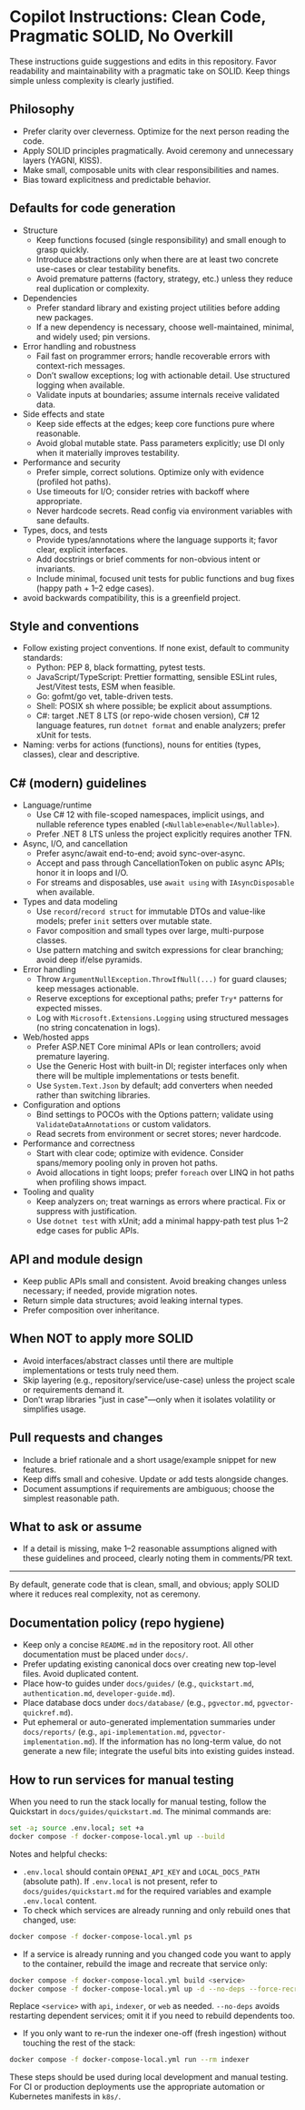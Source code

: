 # Copilot Instructions: Clean Code, Pragmatic SOLID, No Overkill

These instructions guide suggestions and edits in this repository. Favor readability and maintainability with a pragmatic take on SOLID. Keep things simple unless complexity is clearly justified.

## Philosophy
- Prefer clarity over cleverness. Optimize for the next person reading the code.
- Apply SOLID principles pragmatically. Avoid ceremony and unnecessary layers (YAGNI, KISS).
- Make small, composable units with clear responsibilities and names.
- Bias toward explicitness and predictable behavior.

## Defaults for code generation
- Structure
  - Keep functions focused (single responsibility) and small enough to grasp quickly.
  - Introduce abstractions only when there are at least two concrete use-cases or clear testability benefits.
  - Avoid premature patterns (factory, strategy, etc.) unless they reduce real duplication or complexity.
- Dependencies
  - Prefer standard library and existing project utilities before adding new packages.
  - If a new dependency is necessary, choose well-maintained, minimal, and widely used; pin versions.
- Error handling and robustness
  - Fail fast on programmer errors; handle recoverable errors with context-rich messages.
  - Don’t swallow exceptions; log with actionable detail. Use structured logging when available.
  - Validate inputs at boundaries; assume internals receive validated data.
- Side effects and state
  - Keep side effects at the edges; keep core functions pure where reasonable.
  - Avoid global mutable state. Pass parameters explicitly; use DI only when it materially improves testability.
- Performance and security
  - Prefer simple, correct solutions. Optimize only with evidence (profiled hot paths).
  - Use timeouts for I/O; consider retries with backoff where appropriate.
  - Never hardcode secrets. Read config via environment variables with sane defaults.
- Types, docs, and tests
  - Provide types/annotations where the language supports it; favor clear, explicit interfaces.
  - Add docstrings or brief comments for non-obvious intent or invariants.
  - Include minimal, focused unit tests for public functions and bug fixes (happy path + 1–2 edge cases).
- avoid backwards compatibility, this is a greenfield project.
## Style and conventions
- Follow existing project conventions. If none exist, default to community standards:
  - Python: PEP 8, black formatting, pytest tests.
  - JavaScript/TypeScript: Prettier formatting, sensible ESLint rules, Jest/Vitest tests, ESM when feasible.
  - Go: gofmt/go vet, table-driven tests.
  - Shell: POSIX sh where possible; be explicit about assumptions.
  - C#: target .NET 8 LTS (or repo-wide chosen version), C# 12 language features, run `dotnet format` and enable analyzers; prefer xUnit for tests.
- Naming: verbs for actions (functions), nouns for entities (types, classes), clear and descriptive.

## C# (modern) guidelines
- Language/runtime
  - Use C# 12 with file-scoped namespaces, implicit usings, and nullable reference types enabled (`<Nullable>enable</Nullable>`).
  - Prefer .NET 8 LTS unless the project explicitly requires another TFN.
- Async, I/O, and cancellation
  - Prefer async/await end-to-end; avoid sync-over-async.
  - Accept and pass through CancellationToken on public async APIs; honor it in loops and I/O.
  - For streams and disposables, use `await using` with `IAsyncDisposable` when available.
- Types and data modeling
  - Use `record`/`record struct` for immutable DTOs and value-like models; prefer `init` setters over mutable state.
  - Favor composition and small types over large, multi-purpose classes.
  - Use pattern matching and switch expressions for clear branching; avoid deep if/else pyramids.
- Error handling
  - Throw `ArgumentNullException.ThrowIfNull(...)` for guard clauses; keep messages actionable.
  - Reserve exceptions for exceptional paths; prefer `Try*` patterns for expected misses.
  - Log with `Microsoft.Extensions.Logging` using structured messages (no string concatenation in logs).
- Web/hosted apps
  - Prefer ASP.NET Core minimal APIs or lean controllers; avoid premature layering.
  - Use the Generic Host with built-in DI; register interfaces only when there will be multiple implementations or tests benefit.
  - Use `System.Text.Json` by default; add converters when needed rather than switching libraries.
- Configuration and options
  - Bind settings to POCOs with the Options pattern; validate using `ValidateDataAnnotations` or custom validators.
  - Read secrets from environment or secret stores; never hardcode.
- Performance and correctness
  - Start with clear code; optimize with evidence. Consider spans/memory pooling only in proven hot paths.
  - Avoid allocations in tight loops; prefer `foreach` over LINQ in hot paths when profiling shows impact.
- Tooling and quality
  - Keep analyzers on; treat warnings as errors where practical. Fix or suppress with justification.
  - Use `dotnet test` with xUnit; add a minimal happy-path test plus 1–2 edge cases for public APIs.

## API and module design
- Keep public APIs small and consistent. Avoid breaking changes unless necessary; if needed, provide migration notes.
- Return simple data structures; avoid leaking internal types.
- Prefer composition over inheritance.

## When NOT to apply more SOLID
- Avoid interfaces/abstract classes until there are multiple implementations or tests truly need them.
- Skip layering (e.g., repository/service/use-case) unless the project scale or requirements demand it.
- Don’t wrap libraries "just in case"—only when it isolates volatility or simplifies usage.

## Pull requests and changes
- Include a brief rationale and a short usage/example snippet for new features.
- Keep diffs small and cohesive. Update or add tests alongside changes.
- Document assumptions if requirements are ambiguous; choose the simplest reasonable path.

## What to ask or assume
- If a detail is missing, make 1–2 reasonable assumptions aligned with these guidelines and proceed, clearly noting them in comments/PR text.

---
By default, generate code that is clean, small, and obvious; apply SOLID where it reduces real complexity, not as ceremony.

## Documentation policy (repo hygiene)
- Keep only a concise `README.md` in the repository root. All other documentation must be placed under `docs/`.
- Prefer updating existing canonical docs over creating new top-level files. Avoid duplicated content.
- Place how-to guides under `docs/guides/` (e.g., `quickstart.md`, `authentication.md`, `developer-guide.md`).
- Place database docs under `docs/database/` (e.g., `pgvector.md`, `pgvector-quickref.md`).
- Put ephemeral or auto-generated implementation summaries under `docs/reports/` (e.g., `api-implementation.md`, `pgvector-implementation.md`). If the information has no long-term value, do not generate a new file; integrate the useful bits into existing guides instead.

## How to run services for manual testing

When you need to run the stack locally for manual testing, follow the Quickstart in `docs/guides/quickstart.md`. The minimal commands are:

```bash
set -a; source .env.local; set +a
docker compose -f docker-compose-local.yml up --build
```

Notes and helpful checks:
- `.env.local` should contain `OPENAI_API_KEY` and `LOCAL_DOCS_PATH` (absolute path). If `.env.local` is not present, refer to `docs/guides/quickstart.md` for the required variables and example `.env.local` content.
- To check which services are already running and only rebuild ones that changed, use:

```bash
docker compose -f docker-compose-local.yml ps
```

- If a service is already running and you changed code you want to apply to the container, rebuild the image and recreate that service only:

```bash
docker compose -f docker-compose-local.yml build <service>
docker compose -f docker-compose-local.yml up -d --no-deps --force-recreate <service>
```

Replace `<service>` with `api`, `indexer`, or `web` as needed. `--no-deps` avoids restarting dependent services; omit it if you need to rebuild dependents too.

- If you only want to re-run the indexer one-off (fresh ingestion) without touching the rest of the stack:

```bash
docker compose -f docker-compose-local.yml run --rm indexer
```

These steps should be used during local development and manual testing. For CI or production deployments use the appropriate automation or Kubernetes manifests in `k8s/`.